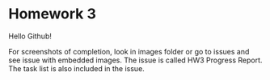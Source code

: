 # Homework 3
Hello Github!


For screenshots of completion, look in images folder or go to issues and see issue with embedded images.
The issue is called HW3 Progress Report.
The task list is also included in the issue.
